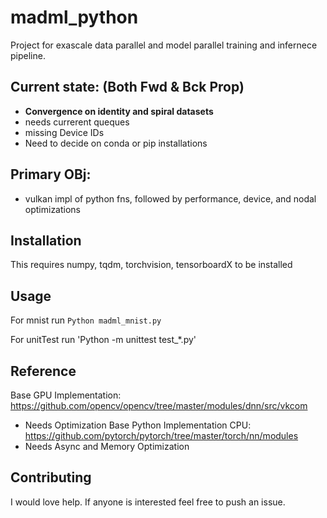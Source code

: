 # madml_python

Project for exascale data parallel and model parallel training and infernece pipeline.

## Current state: (Both Fwd & Bck Prop)

- **Convergence on identity and spiral datasets**
- needs currerent queques
- missing Device IDs
- Need to decide on conda or pip installations

## Primary OBj:

- vulkan impl of python fns, followed by performance, device, and nodal optimizations

## Installation

This requires numpy, tqdm, torchvision, tensorboardX to be installed

## Usage

For mnist run `Python madml_mnist.py`

For unitTest run 'Python -m unittest test_*.py'

## Reference

Base GPU Implementation: https://github.com/opencv/opencv/tree/master/modules/dnn/src/vkcom

- Needs Optimization Base Python Implementation CPU: https://github.com/pytorch/pytorch/tree/master/torch/nn/modules
- Needs Async and Memory Optimization

## Contributing

I would love help. If anyone is interested feel free to push an issue. 

